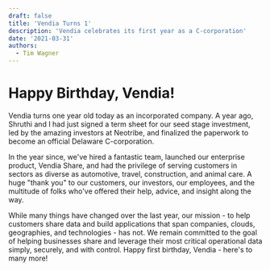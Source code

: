 ```yaml
---
draft: false
title: 'Vendia Turns 1'
description: 'Vendia celebrates its first year as a C-corporation'
date: '2021-03-31'
authors:
  - Tim Wagner
---
```


# Happy Birthday, Vendia!

Vendia turns one year old today as an incorporated company. A year ago, Shruthi and I had just signed a term sheet for our
seed stage investment, led by the amazing investors at Neotribe, and finalized the paperwork to become an official Delaware C-corporation.

In the year since, we've hired a fantastic team,
launched our enterprise product, Vendia Share, and had the privilege of serving customers in sectors as diverse
as automotive, travel, construction, and animal care. A huge "thank you" to our customers, our investors, our
employees, and the multitude of folks who've offered their help, advice, and insight along the way.

While many things have changed over the last year, our mission - to help customers share data and build applications
that span companies, clouds, geographies, and technologies - has not. We remain committed to the goal of helping businesses
share and leverage their most critical operational data simply, securely, and with control. Happy first birthday, Vendia - here's to many more!
